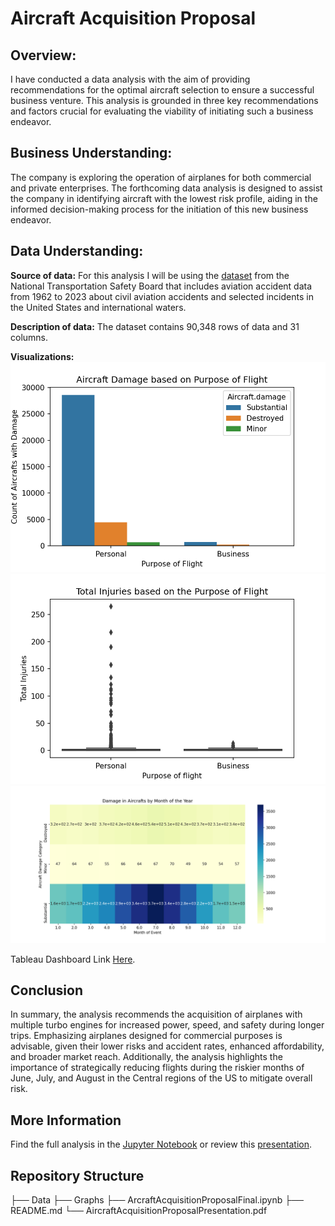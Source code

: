 # Aircraft Acquisition Proposal

## Overview:
I have conducted a data analysis with the aim of providing 
recommendations for the optimal aircraft selection to ensure a 
successful business venture. This analysis is grounded in three key 
recommendations and factors crucial for evaluating the viability of 
initiating such a business endeavor.

## Business Understanding: 
The company is exploring the operation of airplanes for both commercial and private enterprises. The forthcoming data 
analysis is designed to assist the company in identifying aircraft 
with the lowest risk profile, aiding in the informed decision-making 
process for the initiation of this new business endeavor.

## Data Understanding:

**Source of data:** For this analysis I will be using the 
[dataset](https://www.kaggle.com/datasets/khsamaha/aviation-accident-database-synopses) 
from the National Transportation Safety Board that includes aviation 
accident data from 1962 to 2023 about civil aviation accidents and 
selected incidents in the United States and international waters.

**Description of data:**
The dataset contains 90,348 rows of data and 31 columns.

**Visualizations:**
![Aircraft Damage based on Purpose of Flight](./Graphs/countplot.png)
![Total Injuries based on Purpose of Flight](./Graphs/boxplot.png)
![Aircraft Damage based on Month of Event](./Graphs/heatmap.png)

Tableau Dashboard Link [Here](https://public.tableau.com/app/profile/adriana.ramirez.franco/viz/AircraftProposalDashboard/Dashboard?publish=yes).


## Conclusion
In summary, the analysis recommends the acquisition of airplanes 
with multiple turbo engines for increased power, speed, and safety 
during longer trips. Emphasizing airplanes designed for commercial 
purposes is advisable, given their lower risks and accident rates, 
enhanced affordability, and broader market reach. Additionally, the 
analysis highlights the importance of strategically reducing flights 
during the riskier months of June, July, and August in the Central 
regions of the US to mitigate overall risk.

## More Information
Find the full analysis in the [Jupyter Notebook](./AircraftAcquisitionProposalFinal.ipynb) or review this [presentation](./AircraftAcquisitionProposalPresentation.pdf).


## Repository Structure

├── Data
├── Graphs
├── ArcraftAcquisitionProposalFinal.ipynb
├── README.md
└── AircraftAcquisitionProposalPresentation.pdf

